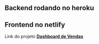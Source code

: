 ## Backend rodando no heroku
## Frontend no netlify
Link do projeto [**Dashboard de Vendas**](https://ramon-dsvendas.netlify.app)